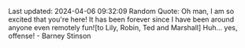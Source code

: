 Last updated: 2024-04-06 09:32:09
Random Quote: Oh man, I am so excited that you're here! It has been forever since I have been around anyone even remotely fun![to Lily, Robin, Ted and Marshall] Huh... yes, offense! - Barney Stinson